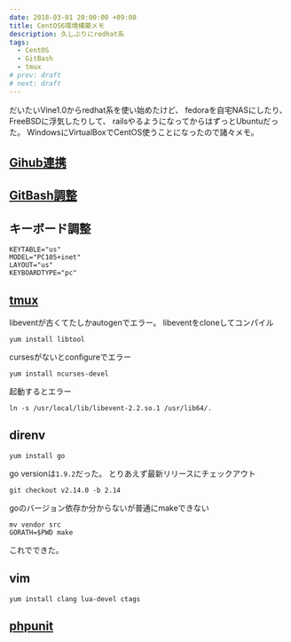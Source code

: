 ```yaml
---
date: 2018-03-01 20:00:00 +09:00
title: CentOS6環境構築メモ
description: 久しぶりにredhat系
tags:
  - CentOS
  - GitBash
  - tmux
# prev: draft
# next: draft
---
```


だいたいVine1.0からredhat系を使い始めたけど、
fedoraを自宅NASにしたり、FreeBSDに浮気したりして、
railsやるようになってからはずっとUbuntuだった。
WindowsにVirtualBoxでCentOS使うことになったので諸々メモ。

## [Gihub連携](https://qiita.com/azusanakano/items/8dc1d7e384b00239d4d9)

## [GitBash調整](http://naktatty64.hatenablog.com/entry/2016/02/23/002508)

## キーボード調整
```
KEYTABLE="us"
MODEL="PC105+inet"
LAYOUT="us"
KEYBOARDTYPE="pc"
```

## [tmux](https://qiita.com/szit/items/9c7e3831c03c42c360f3)

libeventが古くてたしかautogenでエラー。
libeventをcloneしてコンパイル
```shell
yum install libtool
```
cursesがないとconfigureでエラー
```shell
yum install ncurses-devel
```
起動するとエラー
```shell
ln -s /usr/local/lib/libevent-2.2.so.1 /usr/lib64/.
```

## direnv
```shell
yum install go
```
go versionは`1.9.2`だった。
とりあえず最新リリースにチェックアウト
```shell
git checkout v2.14.0 -b 2.14
```

goのバージョン依存か分からないが普通にmakeできない
```shell
mv vendor src
GORATH=$PWD make
```
これでできた。

## vim
```
yum install clang lua-devel ctags
```
## [phpunit](https://blog.shimabox.net/2016/09/15/phpunit-php-support-version/)

